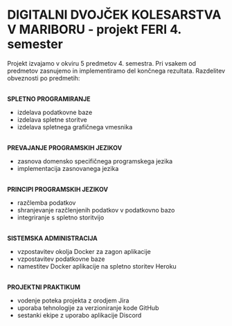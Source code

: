 # DIGITALNI DVOJČEK KOLESARSTVA V MARIBORU - projekt FERI 4. semester

Projekt izvajamo v okviru 5 predmetov 4. semestra. Pri vsakem od predmetov zasnujemo in implementiramo del končnega rezultata.
Razdelitev obveznosti po predmetih:
<br/><br/>

**SPLETNO PROGRAMIRANJE**
- izdelava podatkovne baze
- izdelava spletne storitve
- izdelava spletnega grafičnega vmesnika
<br/><br/>

**PREVAJANJE PROGRAMSKIH JEZIKOV**
- zasnova domensko specifičnega programskega jezika
- implementacija zasnovanega jezika
<br/><br/>

**PRINCIPI PROGRAMSKIH JEZIKOV**
- razčlemba podatkov
- shranjevanje razčlenjenih podatkov v podatkovno bazo
- integriranje s spletno storitvijo
<br/><br/>

**SISTEMSKA ADMINISTRACIJA**
- vzpostavitev okolja Docker za zagon aplikacije
- vzpostavitev podatkovne baze
- namestitev Docker aplikacije na spletno storitev Heroku
<br/><br/>

**PROJEKTNI PRAKTIKUM**
- vodenje poteka projekta z orodjem Jira
- uporaba tehnologije za verzioniranje kode GitHub
- sestanki ekipe z uporabo aplikacije Discord